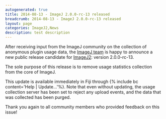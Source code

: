 ```yaml
---
autogenerated: true
title: 2014-08-13 - ImageJ 2.0.0-rc-13 released
breadcrumb: 2014-08-13 - ImageJ 2.0.0-rc-13 released
layout: page
categories: ImageJ2,News
description: test description
---
```


After receiving input from the ImageJ community on the collection of anonymous plugin usage data, the [ImageJ team](Contributors) is happy to announce a new public release candidate for [ImageJ2](ImageJ2): version 2.0.0-rc-13.

The sole purpose of this release is to remove usage statistics collection from the core of ImageJ.

This update is available immediately in Fiji through {% include bc content='Help | Update...'%}. Note that even without updating, the usage collection server has been set to reject any upload events, and the data that was collected has been purged.

Thank you again to all community members who provided feedback on this issue!

 

